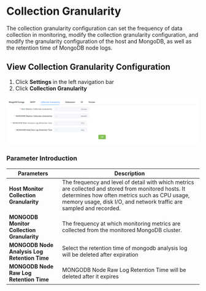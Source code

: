 # Collection Granularity

The collection granularity configuration can set the frequency of data collection in monitoring, modify the collection granularity configuration, and modify the granularity configuration of the host and MongoDB, as well as the retention time of MongoDB node logs.



## View  Collection Granularity Configuration

1. Click **Settings** in the left navigation bar
2. Click **Collection Granularity**

![CollectionGranularity](../../images/whaleal-platform-Images/13-setting/collection-granularity.png)

### Parameter Introduction

| Parameters                                   | Description                                                  |
| -------------------------------------------- | ------------------------------------------------------------ |
| **Host Monitor Collection Granularity**      | The frequency and level of detail with which metrics are collected and stored from monitored hosts. It determines how often metrics such as CPU usage, memory usage, disk I/O, and network traffic are sampled and recorded. |
| **MONGODB Monitor Collection Granularity**   | The frequency at which monitoring metrics are collected from the monitored MongoDB cluster. |
| **MONGODB Node Analysis Log Retention Time** | Select the retention time of mongodb analysis log will be deleted after expiration |
| **MONGODB Node Raw Log Retention Time**      | MONGODB Node Raw Log Retention Time will be deleted after it expires |
